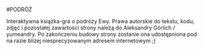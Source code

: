 #PODRÓŻ

Interaktywna książka-gra o podróży Ewy. 
Prawa autorskie do tekstu, kodu, zdjęć i pozostałej zawartości strony należą do Aleksandry Görlich / yumeandry.
Po zakończeniu budowy strony zostanie ona udostępniona pod na razie bliżej niesprecyzowanym adresem internetowym ;)